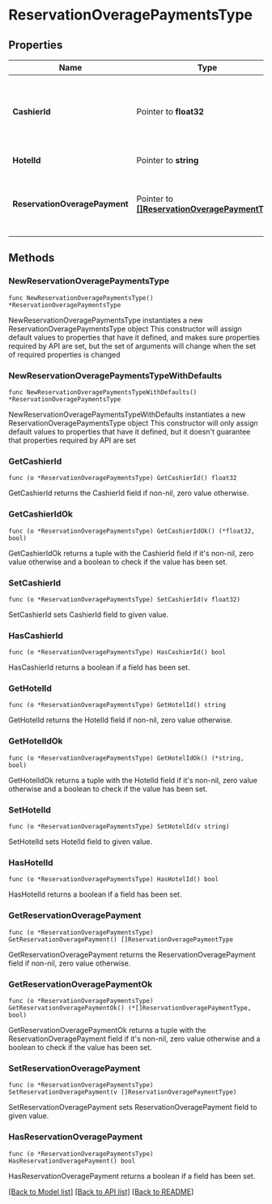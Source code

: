 # ReservationOveragePaymentsType

## Properties

Name | Type | Description | Notes
------------ | ------------- | ------------- | -------------
**CashierId** | Pointer to **float32** | The Cashier ID of the Cashier who is currently processing the transaction(s). | [optional] 
**HotelId** | Pointer to **string** | Identifies the hotel code. | [optional] 
**ReservationOveragePayment** | Pointer to [**[]ReservationOveragePaymentType**](ReservationOveragePaymentType.md) | Reservation details to initiate the Credit Limit Overage process | [optional] 

## Methods

### NewReservationOveragePaymentsType

`func NewReservationOveragePaymentsType() *ReservationOveragePaymentsType`

NewReservationOveragePaymentsType instantiates a new ReservationOveragePaymentsType object
This constructor will assign default values to properties that have it defined,
and makes sure properties required by API are set, but the set of arguments
will change when the set of required properties is changed

### NewReservationOveragePaymentsTypeWithDefaults

`func NewReservationOveragePaymentsTypeWithDefaults() *ReservationOveragePaymentsType`

NewReservationOveragePaymentsTypeWithDefaults instantiates a new ReservationOveragePaymentsType object
This constructor will only assign default values to properties that have it defined,
but it doesn't guarantee that properties required by API are set

### GetCashierId

`func (o *ReservationOveragePaymentsType) GetCashierId() float32`

GetCashierId returns the CashierId field if non-nil, zero value otherwise.

### GetCashierIdOk

`func (o *ReservationOveragePaymentsType) GetCashierIdOk() (*float32, bool)`

GetCashierIdOk returns a tuple with the CashierId field if it's non-nil, zero value otherwise
and a boolean to check if the value has been set.

### SetCashierId

`func (o *ReservationOveragePaymentsType) SetCashierId(v float32)`

SetCashierId sets CashierId field to given value.

### HasCashierId

`func (o *ReservationOveragePaymentsType) HasCashierId() bool`

HasCashierId returns a boolean if a field has been set.

### GetHotelId

`func (o *ReservationOveragePaymentsType) GetHotelId() string`

GetHotelId returns the HotelId field if non-nil, zero value otherwise.

### GetHotelIdOk

`func (o *ReservationOveragePaymentsType) GetHotelIdOk() (*string, bool)`

GetHotelIdOk returns a tuple with the HotelId field if it's non-nil, zero value otherwise
and a boolean to check if the value has been set.

### SetHotelId

`func (o *ReservationOveragePaymentsType) SetHotelId(v string)`

SetHotelId sets HotelId field to given value.

### HasHotelId

`func (o *ReservationOveragePaymentsType) HasHotelId() bool`

HasHotelId returns a boolean if a field has been set.

### GetReservationOveragePayment

`func (o *ReservationOveragePaymentsType) GetReservationOveragePayment() []ReservationOveragePaymentType`

GetReservationOveragePayment returns the ReservationOveragePayment field if non-nil, zero value otherwise.

### GetReservationOveragePaymentOk

`func (o *ReservationOveragePaymentsType) GetReservationOveragePaymentOk() (*[]ReservationOveragePaymentType, bool)`

GetReservationOveragePaymentOk returns a tuple with the ReservationOveragePayment field if it's non-nil, zero value otherwise
and a boolean to check if the value has been set.

### SetReservationOveragePayment

`func (o *ReservationOveragePaymentsType) SetReservationOveragePayment(v []ReservationOveragePaymentType)`

SetReservationOveragePayment sets ReservationOveragePayment field to given value.

### HasReservationOveragePayment

`func (o *ReservationOveragePaymentsType) HasReservationOveragePayment() bool`

HasReservationOveragePayment returns a boolean if a field has been set.


[[Back to Model list]](../README.md#documentation-for-models) [[Back to API list]](../README.md#documentation-for-api-endpoints) [[Back to README]](../README.md)


